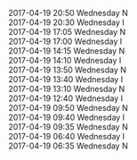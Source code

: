 2017-04-19 20:50 Wednesday  N  
2017-04-19 20:30 Wednesday  I  
2017-04-19 17:05 Wednesday  N  
2017-04-19 17:00 Wednesday  I  
2017-04-19 14:15 Wednesday  N  
2017-04-19 14:10 Wednesday  I  
2017-04-19 13:50 Wednesday  N  
2017-04-19 13:40 Wednesday  I  
2017-04-19 13:10 Wednesday  N  
2017-04-19 12:40 Wednesday  I  
2017-04-19 09:50 Wednesday  N  
2017-04-19 09:40 Wednesday  I  
2017-04-19 09:35 Wednesday  N  
2017-04-19 06:40 Wednesday  I  
2017-04-19 06:35 Wednesday  N  
